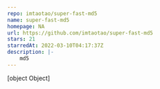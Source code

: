 ```yaml
---
repo: imtaotao/super-fast-md5
name: super-fast-md5
homepage: NA
url: https://github.com/imtaotao/super-fast-md5
stars: 21
starredAt: 2022-03-10T04:17:37Z
description: |-
    md5
---
```


[object Object]
